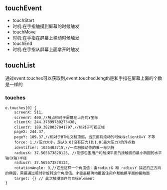 ## touchEvent
- touchStart
- 时机:在手指触摸到屏幕的时候触发
- touchMove
- 时机:在手指在屏幕上移动时候触发
- touchEnd
- 时机:在手指从屏幕上面拿开时触发
## touchList
通过event.touches可以获取到,event.touched.length是和手指在屏幕上面的个数是一样的

### touches
```
e.touches[0] {
    screenX: 511, 
    screenY: 400,//触点相对于屏幕左上角的Y坐标
    clientX: 244.37899780273438, 
    clientY: 189.3820037841797,//相对于可视区域
    pageX: 244.37, 
    pageY: 189.37,//相对于HTML文档顶部，当页面有滚动的时候与clientX=Y 不等
    force: 1,//压力大小，是从0.0(没有压力)到1.0(最大压力)的浮点数
    identifier: 1036403715,//一次触摸动作的唯一标识符
    radiusX: 37.565673828125, //能够包围用户和触摸平面的接触面的最小椭圆的水平轴(X轴)半径
    radiusY: 37.565673828125,
    rotationAngle: 0,//它是这样一个角度值：由radiusX 和 radiusY 描述的正方向的椭圆，需要通过顺时针旋转这个角度值，才能最精确地覆盖住用户和触摸平面的接触面
    target: {} // 此次触摸事件的目标element
}
```